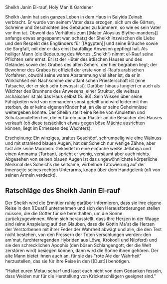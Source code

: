 Sheikh Janin El-rauf, Holy Man & Gardener


Sheikh Janin hat sein ganzes Leben in dem Haus in Saiyida Zeinab verbracht. Er wurde von seinem Vater dazu erzogen, sich um die Gärten, Schreine und Geschichten des Gebäudes zu kümmern, so wie es sein Vater vor ihm tat. Obwohl das Verhältnis zum [[Major Aloysius Blythe-manders]] anfangs etwas angespannt war, schätzt der Sheikh inzwischen die Liebe und den Respekt des Engländers für [[Ägypten]] und seine Bräuche sowie die Sorgfalt, mit der er das einst baufällige Anwesen gepflegt hat. Als heiliger Mann (die Bedeutung des Wortes „Sheikh“) nimmt el-Rauf seine Pflichten sehr ernst. Er ist der Hüter des irdischen Hauses und des Geländes sowie des Grabes des alten Sehers, der hier begraben liegt; der Bewohner des Grabes ist offiziell der erste von el-Raufs arabischen Vorfahren, obwohl seine wahre Abstammung viel älter ist, da er in Wirklichkeit ein Nachkomme der atlantischen Priesterschaft ist (eine Tatsache, der er sich sehr bewusst ist). Darüber hinaus fungiert er auch als Wächter des Brunnens des Anwesens, einer Struktur, die weitaus archaischer ist als das Haus selbst (S. 86). Sein Wissen über seine Fähigkeiten wird von niemandem sonst geteilt und wird leider mit ihm sterben, da er keine eigenen Kinder hat, an die er seine Geheimnisse weitergeben könnte. Der Sheikh stellt eine Reihe von Amuletten und Schutzamuletten her, die er für ein paar Piaster an die Besucher des Hauses verkauft (ob diese tatsächlich etwas gegen böse Mächte ausrichten können, liegt im Ermessen des Wächters).

Erscheinung: Ein winziges, uraltes Geschöpf, schrumpelig wie eine Walnuss und mit strahlend blauen Augen, hat der Scheich nur wenige Zähne, aber fast alle seine Murmeln. Gekleidet in eine einfache weiße Jellabiya und einen Ammama (Turban), spricht er wenig, versäumt aber auch nichts. Abgesehen von seinen blauen Augen ist das ungewöhnlichste körperliche Merkmal des Scheichs die seltsame, wirbelnde Tätowierung auf der Innenseite seines rechten Unterarms, knapp über dem Handgelenk (oft von seinen Ärmeln verdeckt).




## Ratschläge des Sheikh Janin El-rauf
Der Sheikh wird die Ermittler ruhig darüber informieren, dass sie ihre eigene Reise in den [[Duat]] unternehmen und sich den Herausforderungen stellen müssen, die die Götter für sie bereithalten, um die Sonne zurückzugewinnen. Wenn sich herausstellt, dass ihre Herzen in der Waage sind (eine Anspielung auf den Glauben, dass die Göttin Ma'at die Herzen der Verstorbenen mit ihrer Feder der Wahrheit abwägt und alle, die den Test nicht bestehen, von den Fressern der Toten verschlungen werden: den am'mut, furchterregenden Hybriden aus Löwe, Krokodil und Nilpferd) und sie den schrecklichen Apophis (den bösen Schlangengott, der die Welt zerstören wird) besiegen können, dann wird die Sonne ihnen gehören. Der alte Mann bietet ihnen auch an, für sie das "rote Ale der Wahrheit" herzustellen, das sie für ihre Reise in den [[Duat]] benötigen.





"Haltet euren Metau scharf und lasst euch nicht von dem Gedanken fesseln, dass Weiden nur für die Herstellung von Kricketschlägern geeignet sind."